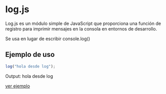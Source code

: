 # log.js

Log.js es un módulo simple de JavaScript que proporciona una función de registro para imprimir mensajes en la consola en entornos de desarrollo.

Se usa en lugar de escribir console.log()

## Ejemplo de uso 

```javascript
log("hola desde log");
```

Output: hola desde log

[ver ejemplo](https://zsh4k.github.io/ejemplos/log.js/ "log.js")
